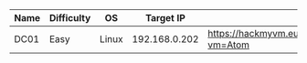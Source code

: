 | Name | Difficulty | OS    | Target IP     | Link                                             |
| ---- | ---------- | ----- | ------------- | ------------------------------------------------ |
| DC01 | Easy       | Linux | 192.168.0.202 | https://hackmyvm.eu/machines/machine.php?vm=Atom |


```bash
```


```bash
```


```bash
```

```bash
```


```bash
```

```bash
```

```bash
```


```bash
```


```bash
```


```bash
```


```bash
```


```bash
```

```bash
```


```bash
```


```bash
```

```bash
```



